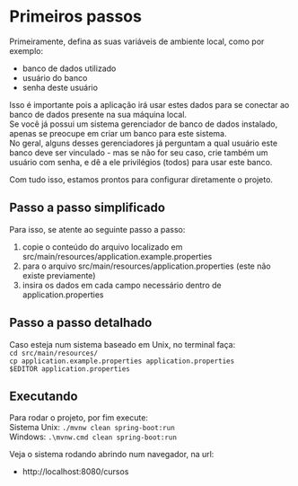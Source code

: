 # Primeiros passos

Primeiramente, defina as suas variáveis de ambiente local, como por exemplo:
- banco de dados utilizado
- usuário do banco
- senha deste usuário

Isso é importante pois a aplicação irá usar estes dados para se conectar ao banco de dados presente na sua máquina local. <br />
Se você já possui um sistema gerenciador de banco de dados instalado, apenas se preocupe em criar um banco para este sistema. <br />
No geral, alguns desses gerenciadores já perguntam a qual usuário este banco deve ser vinculado - mas se não for seu caso, crie também um usuário com senha, e dê a ele privilégios (todos) para usar este banco. <br />

Com tudo isso, estamos prontos para configurar diretamente o projeto.

## Passo a passo simplificado
Para isso, se atente ao seguinte passo a passo:
1. copie o conteúdo do arquivo localizado em src/main/resources/application.example.properties
2. para o arquivo src/main/resources/application.properties (este não existe previamente)
3. insira os dados em cada campo necessário dentro de application.properties

## Passo a passo detalhado
Caso esteja num sistema baseado em Unix, no terminal faça: <br />
``` cd src/main/resources/ ``` <br />
``` cp application.example.properties application.properties ``` <br />
``` $EDITOR application.properties ``` <br />

## Executando
Para rodar o projeto, por fim execute: <br />
Sistema Unix: ```./mvnw clean spring-boot:run``` <br />
Windows: ```.\mvnw.cmd clean spring-boot:run``` <br />

Veja o sistema rodando abrindo num navegador, na url:
- http://localhost:8080/cursos
